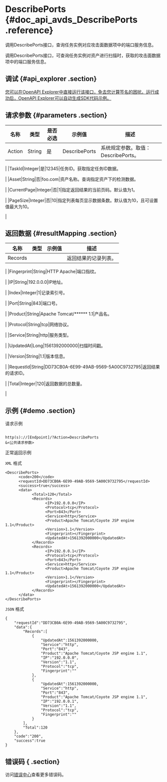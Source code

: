 # DescribePorts {#doc_api_avds_DescribePorts .reference}

调用DescribePorts接口，查询任务实例对应攻击面数据项中的端口服务信息。

调用DescribePorts接口，可查询任务实例对资产进行扫描时，获取的攻击面数据项中的端口服务信息。

## 调试 {#api_explorer .section}

[您可以在OpenAPI Explorer中直接运行该接口，免去您计算签名的困扰。运行成功后，OpenAPI Explorer可以自动生成SDK代码示例。](https://api.aliyun.com/#product=avds&api=DescribePorts&type=RPC&version=2017-11-29)

## 请求参数 {#parameters .section}

|名称|类型|是否必选|示例值|描述|
|--|--|----|---|--|
|Action|String|是|DescribePorts|系统规定参数。取值：DescribePorts。

 |
|TaskId|Integer|是|12345|任务ID。获取指定任务ID数据。

 |
|Asset|String|否|foo.com|资产名称。查询指定资产下的检测数据。

 |
|CurrentPage|Integer|否|1|指定返回结果的当前页码。默认值为1。

 |
|PageSize|Integer|否|10|指定列表每页显示数据条数。默认值为10，且可设置值最大为10。

 |

## 返回数据 {#resultMapping .section}

|名称|类型|示例值|描述|
|--|--|---|--|
|Records| | |返回结果的记录列表。

 |
|Fingerprint|String|HTTP Apache|端口指纹。

 |
|IP|String|192.0.0.0|IP地址。

 |
|Index|Integer|1|记录索引号。

 |
|Port|String|843|端口号。

 |
|Product|String|Apache Tomcat/\*\*\*\*\*\* 1.1|产品名。

 |
|Protocol|String|tcp|网络协议。

 |
|Service|String|http|服务类型。

 |
|UpdatedAt|Long|1561392000000|扫描时间戳。

 |
|Version|String|1.1|版本信息。

 |
|RequestId|String|DD73CB0A-6E99-49AB-9569-5A00C9732795|返回结果的请求ID。

 |
|Total|Integer|120|返回数据的总数量。

 |

## 示例 {#demo .section}

请求示例

``` {#request_demo}

http(s)://[Endpoint]/?Action=DescribePorts
&<公共请求参数>

```

正常返回示例

`XML` 格式

``` {#xml_return_success_demo}
<DescribePorts>
	  <code>200</code>
	  <requestId>DD73CB0A-6E99-49AB-9569-5A00C9732795</requestId>
	  <success>true</success>
	  <data>
		    <Total>120</Total>
		    <Records>
			      <IP>192.0.0.0</IP>
			      <Protocol>tcp</Protocol>
			      <Port>843</Port>
			      <Service>http</Service>
			      <Product>Apache Tomcat/Coyote JSP engine 1.1</Product>
			      <Version>1.1</Version>
			      <Fingerprint></Fingerprint>
			      <UpdatedAt>1561392000000</UpdatedAt>
		    </Records>
		    <Records>
			      <IP>192.0.0.1</IP>
			      <Protocol>tcp</Protocol>
			      <Port>843</Port>
			      <Service>http</Service>
			      <Product>Apache Tomcat/Coyote JSP engine 1.1</Product>
			      <Version>1.1</Version>
			      <Fingerprint></Fingerprint>
			      <UpdatedAt>1561392000000</UpdatedAt>
		    </Records>
	  </data>
</DescribePorts>
```

`JSON` 格式

``` {#json_return_success_demo}
{
	"requestId":"DD73CB0A-6E99-49AB-9569-5A00C9732795",
	"data":{
		"Records":[
			{
				"UpdatedAt":1561392000000,
				"Service":"http",
				"Port":"843",
				"Product":"Apache Tomcat/Coyote JSP engine 1.1",
				"IP":"192.0.0.0",
				"Version":"1.1",
				"Protocol":"tcp",
				"Fingerprint":""
			},
			{
				"UpdatedAt":1561392000000,
				"Service":"http",
				"Port":"843",
				"Product":"Apache Tomcat/Coyote JSP engine 1.1",
				"IP":"192.0.0.1",
				"Version":"1.1",
				"Protocol":"tcp",
				"Fingerprint":""
			}
		],
		"Total":120
	},
	"code":"200",
	"success":true
}
```

## 错误码 { .section}

访问[错误中心](https://error-center.alibabacloud.com/status/product/avds)查看更多错误码。

